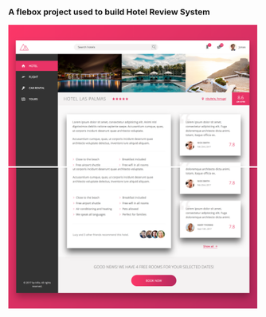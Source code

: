 ### A flebox project used to build Hotel Review System

<img src="img/one.png" width=500>
<img src="img/two.png" width=500>